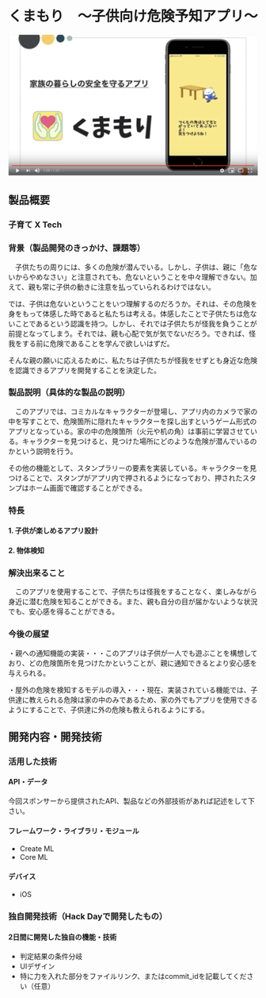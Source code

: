# くまもり　〜子供向け危険予知アプリ〜

[![Product Name](testpic.png)](https://youtu.be/2FSe0rttzAs)

## 製品概要
### 子育て X Tech

### 背景（製品開発のきっかけ、課題等）
　子供たちの周りには、多くの危険が潜んでいる。しかし、子供は、親に「危ないからやめなさい」と注意されても、危ないということを中々理解できない。加えて、親も常に子供の動きに注意を払っていられるわけではない。
 
 では、子供は危ないということをいつ理解するのだろうか。それは、その危険を身をもって体感した時であると私たちは考える。体感したことで子供たちは危ないことであるという認識を持つ。しかし、それでは子供たちが怪我を負うことが前提となってしまう。それでは、親も心配で気が気でないだろう。できれば、怪我をする前に危険であることを学んで欲しいはずだ。
 
 そんな親の願いに応えるために、私たちは子供たちが怪我をせずとも身近な危険を認識できるアプリを開発することを決定した。

### 製品説明（具体的な製品の説明）
　このアプリでは、コミカルなキャラクターが登場し、アプリ内のカメラで家の中を写すことで、危険箇所に隠れたキャラクターを探し出すというゲーム形式のアプリとなっている。家の中の危険箇所（火元や机の角）は事前に学習させている。キャラクターを見つけると、見つけた場所にどのような危険が潜んでいるのかという説明を行う。
 
 その他の機能として、スタンプラリーの要素を実装している。キャラクターを見つけることで、スタンプがアプリ内で押されるようになっており、押されたスタンプはホーム画面で確認することができる。

### 特長

#### 1. 子供が楽しめるアプリ設計

#### 2. 物体検知


### 解決出来ること
　このアプリを使用することで、子供たちは怪我をすることなく、楽しみながら身近に潜む危険を知ることができる。また、親も自分の目が届かないような状況でも、安心感を得ることができる。

### 今後の展望
・親への通知機能の実装・・・このアプリは子供が一人でも遊ぶことを構想しており、どの危険箇所を見つけたかということが、親に通知できるとより安心感を与えられる。

・屋外の危険を検知するモデルの導入・・・現在、実装されている機能では、子供達に教えられる危険は家の中のみであるため、家の外でもアプリを使用できるようにすることで、子供達に外の危険も教えられるようにする。
　


## 開発内容・開発技術
### 活用した技術
#### API・データ
今回スポンサーから提供されたAPI、製品などの外部技術があれば記述をして下さい。


#### フレームワーク・ライブラリ・モジュール
* Create ML
* Core ML

#### デバイス
* iOS
 

### 独自開発技術（Hack Dayで開発したもの）
#### 2日間に開発した独自の機能・技術
* 判定結果の条件分岐
* UIデザイン
* 特に力を入れた部分をファイルリンク、またはcommit_idを記載してください（任意）
